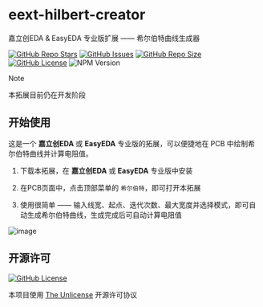 # eext-hilbert-creator

嘉立创EDA & EasyEDA 专业版扩展 —— 希尔伯特曲线生成器

<a href="https://github.com/klxf/eext-hilbert-creator" style="vertical-align: inherit;" target="_blank"><img src="https://img.shields.io/github/stars/klxf/eext-hilbert-creator" alt="GitHub Repo Stars" class="not-medium-zoom-image" style="display: inline; vertical-align: inherit;" /></a>&nbsp;<a href="https://github.com/klxf/eext-hilbert-creator/issues" style="vertical-align: inherit;" target="_blank"><img src="https://img.shields.io/github/issues/klxf/eext-hilbert-creator" alt="GitHub Issues" class="not-medium-zoom-image" style="display: inline; vertical-align: inherit;" /></a>&nbsp;<a href="https://github.com/klxf/eext-hilbert-creator" style="vertical-align: inherit;" target="_blank"><img src="https://img.shields.io/github/repo-size/klxf/eext-hilbert-creator" alt="GitHub Repo Size" class="not-medium-zoom-image" style="display: inline; vertical-align: inherit;" /></a>&nbsp;<a href="https://choosealicense.com/licenses/unlicense/" style="vertical-align: inherit;" target="_blank"><img src="https://img.shields.io/github/license/klxf/eext-hilbert-creator" alt="GitHub License" class="not-medium-zoom-image" style="display: inline; vertical-align: inherit;" /></a>&nbsp;<img src="https://img.shields.io/badge/EasyEDA-%5E2.2.35-5588ff" alt="NPM Version" class="not-medium-zoom-image" style="display: inline; vertical-align: inherit;" />

> [!NOTE]
>
> 本拓展目前仍在开发阶段

## 开始使用

这是一个 **嘉立创EDA** 或 **EasyEDA** 专业版的拓展，可以便捷地在 PCB 中绘制希尔伯特曲线并计算电阻值。

1. 下载本拓展，在 **嘉立创EDA** 或 **EasyEDA** 专业版中安装

2. 在PCB页面中，点击顶部菜单的 `希尔伯特`，即可打开本拓展

3. 使用很简单 —— 输入线宽、起点、迭代次数、最大宽度并选择模式，即可自动生成希尔伯特曲线，生成完成后可自动计算电阻值

![image](https://github.com/user-attachments/assets/f3017520-689f-4643-943d-82d2b16a05ae)


## 开源许可

<a href="https://choosealicense.com/licenses/unlicense/" style="vertical-align: inherit;" target="_blank"><img src="https://img.shields.io/github/license/klxf/eext-hilbert-creator" alt="GitHub License" class="not-medium-zoom-image" style="display: inline; vertical-align: inherit;" /></a>

本项目使用 [The Unlicense](https://choosealicense.com/licenses/unlicense/) 开源许可协议
